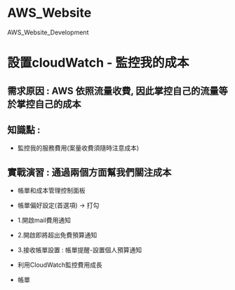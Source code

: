# AWS_Website
AWS_Website_Development

設置cloudWatch - 監控我的成本
=========================

## 需求原因 : AWS 依照流量收費, 因此掌控自己的流量等於掌控自己的成本

## 知識點 : 
-	監控我的服務費用(案量收費須隨時注意成本)

## 實戰演習 : 通過兩個方面幫我們關注成本
-	帳單和成本管理控制面板
-	帳單偏好設定(首選項) → 打勾
-	1.開啟mail費用通知
-	2.開啟即將超出免費預算通知
-	3.接收帳單設置 : 帳單提醒-設置個人預算通知
 
-	利用CloudWatch監控費用成長
-	帳單





